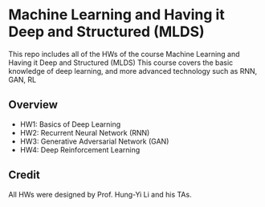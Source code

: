 # Machine Learning and Having it Deep and Structured (MLDS) 
This repo includes all of the HWs of the course Machine Learning and Having it Deep and Structured (MLDS) 
This course covers the basic knowledge of deep learning, and more advanced technology such as RNN, GAN, RL

## Overview
- HW1: Basics of Deep Learning
- HW2: Recurrent Neural Network (RNN)
- HW3: Generative Adversarial Network (GAN)
- HW4: Deep Reinforcement Learning

## Credit
All HWs were designed by Prof. Hung-Yi Li and his TAs.
